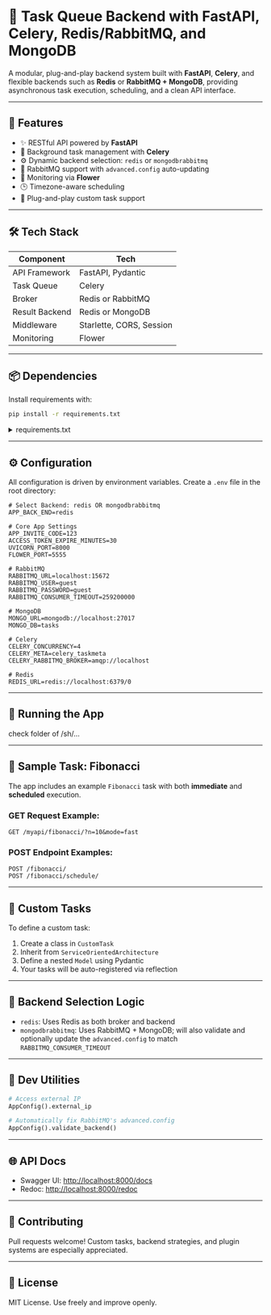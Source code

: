 # 🧠 Task Queue Backend with FastAPI, Celery, Redis/RabbitMQ, and MongoDB

A modular, plug-and-play backend system built with **FastAPI**, **Celery**, and flexible backends such as **Redis** or **RabbitMQ + MongoDB**, providing asynchronous task execution, scheduling, and a clean API interface.

---

## 🚀 Features

- ✨ RESTful API powered by **FastAPI**
- 🧵 Background task management with **Celery**
- ⚙️ Dynamic backend selection: `redis` or `mongodbrabbitmq`
- 🐇 RabbitMQ support with `advanced.config` auto-updating
- 🌼 Monitoring via **Flower**
- 🕒 Timezone-aware scheduling
- 🔌 Plug-and-play custom task support

---

## 🛠 Tech Stack

| Component      | Tech                     |
|----------------|--------------------------|
| API Framework  | FastAPI, Pydantic        |
| Task Queue     | Celery                   |
| Broker         | Redis or RabbitMQ        |
| Result Backend | Redis or MongoDB         |
| Middleware     | Starlette, CORS, Session |
| Monitoring     | Flower                   |

---

## 📦 Dependencies

Install requirements with:

```bash
pip install -r requirements.txt
```

<details>
<summary>requirements.txt</summary>

```
requests
celery
flower
redis
fastapi
pydantic
pydantic[email]
pydantic-settings
starlette
pymongo
pika
itsdangerous
pytz
uvicorn
...
```

</details>

---

## ⚙️ Configuration

All configuration is driven by environment variables. Create a `.env` file in the root directory:

```env
# Select Backend: redis OR mongodbrabbitmq
APP_BACK_END=redis

# Core App Settings
APP_INVITE_CODE=123
ACCESS_TOKEN_EXPIRE_MINUTES=30
UVICORN_PORT=8000
FLOWER_PORT=5555

# RabbitMQ
RABBITMQ_URL=localhost:15672
RABBITMQ_USER=guest
RABBITMQ_PASSWORD=guest
RABBITMQ_CONSUMER_TIMEOUT=259200000

# MongoDB
MONGO_URL=mongodb://localhost:27017
MONGO_DB=tasks

# Celery
CELERY_CONCURRENCY=4
CELERY_META=celery_taskmeta
CELERY_RABBITMQ_BROKER=amqp://localhost

# Redis
REDIS_URL=redis://localhost:6379/0
```

---

## 📡 Running the App

check folder of /sh/...

---

## 🧪 Sample Task: Fibonacci

The app includes an example `Fibonacci` task with both **immediate** and **scheduled** execution.

### GET Request Example:

```http
GET /myapi/fibonacci/?n=10&mode=fast
```

### POST Endpoint Examples:

```http
POST /fibonacci/
POST /fibonacci/schedule/
```

---

## 📁 Custom Tasks

To define a custom task:

1. Create a class in `CustomTask`
2. Inherit from `ServiceOrientedArchitecture`
3. Define a nested `Model` using Pydantic
4. Your tasks will be auto-registered via reflection

---

## 🧠 Backend Selection Logic

- `redis`: Uses Redis as both broker and backend
- `mongodbrabbitmq`: Uses RabbitMQ + MongoDB; will also validate and optionally update the `advanced.config` to match `RABBITMQ_CONSUMER_TIMEOUT`

---

## 🧰 Dev Utilities

```python
# Access external IP
AppConfig().external_ip

# Automatically fix RabbitMQ's advanced.config
AppConfig().validate_backend()
```

---

## 🌐 API Docs

- Swagger UI: [http://localhost:8000/docs](http://localhost:8000/docs)
- Redoc: [http://localhost:8000/redoc](http://localhost:8000/redoc)

---

## 🤝 Contributing

Pull requests welcome! Custom tasks, backend strategies, and plugin systems are especially appreciated.

---

## 📄 License

MIT License. Use freely and improve openly.